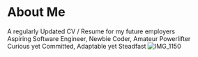 # About Me
A regularly Updated CV / Resume for my future employers <br>
Aspiring Software Engineer, Newbie Coder, Amateur Powerlifter <br>
Curious yet Committed, Adaptable yet Steadfast
![IMG_1150](https://github.com/ManZ9802/About_Me/assets/142778472/5d85eee0-3985-47f0-a34a-7a90393b20bb)

